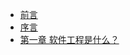 - [前言](docs/Foreword.md)
- [序言](docs/Preface.md)
- [第一章 软件工程是什么？](docs/01-Game-programming-patterns.md)

